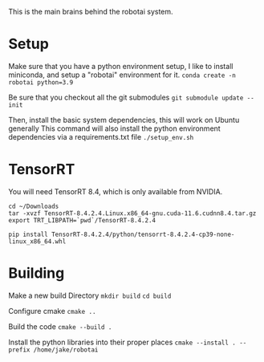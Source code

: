 This is the main brains behind the robotai system.

# Setup
Make sure that you have a python environment setup,  I like to install miniconda, and
setup a "robotai" environment for it.
`conda create -n robotai python=3.9`

Be sure that you checkout all the git submodules
`git submodule update --init`

Then, install the basic system dependencies, this will work on Ubuntu generally
This command will also install the python environment dependencies via a requirements.txt file
`./setup_env.sh`

# TensorRT
You will need TensorRT 8.4, which is only available from NVIDIA.

```
cd ~/Downloads
tar -xvzf TensorRT-8.4.2.4.Linux.x86_64-gnu.cuda-11.6.cudnn8.4.tar.gz
export TRT_LIBPATH=`pwd`/TensorRT-8.4.2.4

pip install TensorRT-8.4.2.4/python/tensorrt-8.4.2.4-cp39-none-linux_x86_64.whl
```

# Building
Make a new build Directory
`mkdir build`
`cd build`

Configure cmake
`cmake ..`

Build the code
`cmake --build .`

Install the python libraries into their proper places
`cmake --install . --prefix /home/jake/robotai`


